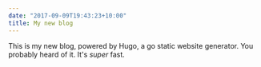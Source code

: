 ```yaml
---
date: "2017-09-09T19:43:23+10:00"
title: My new blog
---
```


This is my new blog, powered by Hugo, a go static website generator. You probably
heard of it. It's *super* fast.





